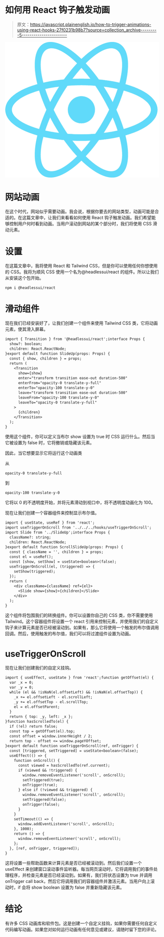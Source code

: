 # 如何用 React 钩子触发动画

> 原文：<https://javascript.plainenglish.io/how-to-trigger-animations-using-react-hooks-27f0231b98b7?source=collection_archive---------5----------------------->

![](img/cce1795085d016dc8aef3d4e07c0bfc1.png)

# 网站动画

在这个时代，网站似乎需要动画。我会说，根据你要去的网站类型，动画可能是合适的。在这篇文章中，让我们来看看如何使用 React 钩子触发动画。我们希望能够控制用户何时看到动画。当用户滚动到网站的某个部分时，我们将使用 CSS 滑动元素。

# 设置

在这篇文章中，我将使用 React 和 Tailwind CSS，但是你可以使用任何你想使用的 CSS。我将为顺风 CSS 使用一个名为@headlessui/react 的组件。所以让我们从安装这个包开始。

```
npm i @headlessui/react
```

# 滑动组件

现在我们已经安装好了，让我们创建一个组件来使用 Tailwind CSS 类，它将动画元素，使其滑入屏幕。

```
import { Transition } from '@headlessui/react';interface Props {
  show?: boolean;
  children: React.ReactNode;
}export default function SlideUp(props: Props) {
  const { show, children } = props;
  return (
    <Transition
      show={show}
      enter="transform transition ease-out duration-500"
      enterFrom="opacity-0 translate-y-full"
      enterTo="opacity-100 translate-y-0"
      leave="transform transition ease-out duration-500"
      leaveFrom="opacity-100 translate-y-0"
      leaveTo="opacity-0 translate-y-full"
    >
      {children}
    </Transition>
  );
}
```

使用这个组件，你可以定义当布尔 show 设置为 true 时 CSS 运行什么。然后当它被设置为 false 时，它将撤销或隐藏该元素。

因此，当它想要显示它将运行这个动画类

从

```
opacity-0 translate-y-full
```

到

```
opacity-100 translate-y-0
```

它将以 0 的不透明度开始，并将元素滑动到视口中，将不透明度动画化为 100。

现在让我们创建一个容器组件来控制显示布尔值。

```
import { useState, useRef } from 'react';
import useTriggerOnScroll from '../../../hooks/useTriggerOnScroll';
import Slide from '../SlideUp';interface Props {
  className?: string;
  children: React.ReactNode;
}export default function ScrollSlideUp(props: Props) {
  const { className = '', children } = props;
  const el = useRef();
  const [show, setShow] = useState<boolean>(false);
  useTriggerOnScroll(el, (triggered) => {
    setShow(triggered);
  });
  return (
    <div className={className} ref={el}>
      <Slide show={show}>{children}</Slide>
    </div>
  );
}
```

这个组件将包围我们的转换组件。你可以设置你自己的 CSS 类，你不需要使用 Tailwind。这个容器组件将设置一个 react 引用来控制元素，并使用我们的自定义钩子来计算元素是否已经被滚动到。如果有，那么它将使用一个触发的布尔值调用回调。然后，使用触发的布尔值，我们可以将过渡组件设置为动画。

# useTriggerOnScroll

现在让我们创建我们的自定义挂钩。

```
import { useEffect, useState } from 'react';function getOffset(el) {
  var _x = 0;
  var _y = 0;
  while (el && !isNaN(el.offsetLeft) && !isNaN(el.offsetTop)) {
    _x += el.offsetLeft - el.scrollLeft;
    _y += el.offsetTop - el.scrollTop;
    el = el.offsetParent;
  }
  return { top: _y, left: _x };
}function hasScrolledTo(el) {
  if (!el) return false;
  const top = getOffset(el).top;
  const offset = window.innerHeight / 2;
  return top - offset <= window.pageYOffset;
}export default function useTriggerOnScroll(ref, onTrigger) {
  const [triggered, setTriggered] = useState<boolean>(false);
  useEffect(() => {
    function onScroll() {
      const viewed = hasScrolledTo(ref.current);
      if (viewed && !triggered) {
        window.removeEventListener('scroll', onScroll);
        setTriggered(true);
        onTrigger(true);
      } else if (!viewed && triggered) {
        window.removeEventListener('scroll', onScroll);
        setTriggered(false);
        onTrigger(false);
      }
    }
    setTimeout(() => {
      window.addEventListener('scroll', onScroll);
    }, 1000);
    return () => {
      window.removeEventListener('scroll', onScroll);
    };
  }, [ref, onTrigger, triggered]);
}
```

这将设置一些帮助函数来计算元素是否已经被滚动到。然后我们设置一个 useEffect 来创建窗口滚动事件监听器。每当网页滚动时，它将调用我们的事件处理程序，并检查元素是否已经滚动到。如果有，我们将状态设置为 true 并调用 onTrigger call back，然后它将调用我们的容器组件并激活元素。当用户向上滚动时，if 会将 show boolean 设置为 false 并重新隐藏该元素。

# 结论

有许多 CSS 动画库和软件包。这是创建一个自定义挂钩，如果你需要任何自定义代码编写动画。如果您对如何运行动画有任何意见或建议，请随时留下您的评论。
